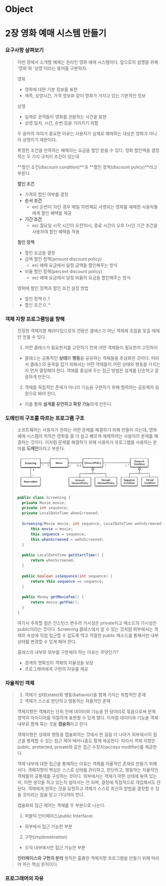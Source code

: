 # Object



# 2장 영화 예매 시스템  만들기



### 요구사항  살펴보기

>이번 장에서 소개할 예제는 온라인 영화 예매 시스템이다. 앞으로의 설명을 위해 '영화'와 '상영'이라는 용어를 구분하자.
>
>영화 
>
>- 영화에 대한 기본 정보를 표현
>  - 제목, 상영시간, 가격 정보와 같이 영화가 가지고 있는 기본적인 정보
>
>상영
>
>- 실제로 관객들이 영화를 관람하는 사건을 표현
>  - 상영 일자, 시간, 순번 등을 가리키기 위함
>
>두 용어의 차이가 중요한 이유는 사용자가 실제로 예매하는 대상은 영화가 아니라 상영이기 때문이다.
>
>특정한 조건을 만족하는 예매자는 요금을 할인 받을 수 있다. 영화 할인액을 결정하는 두 가지 규칙이 조건이 있는데
>
>**할인 조건(discount condition)**과 **할인 정책(discount policy)**라고 부른다.
>
>**할인 조건**
>
>- 가격의 할인 여부를 결정
>  - **순서 조건**
>    - ex) 순번이 10인 경우 매일 10번째로 사영되는 영화를 예매한 사용자들에게 할인 혜택을 제공
>  - **기간 조건**
>    - ex) 월요일 시작 시간이 오전10시, 종료 시간이 오후 1시인 기간 조건을 사용하여 할인 혜택을 적용
>
>**할인 정책**
>
>- 할인 요금을 결정
>  - 금액 할인 정책(amount discount policy)
>    - ex) 예매 요금에서 일정 금액을 할인해주는 방식
>  - 비율 할인 정책(percent discount policy)
>    - ex) 예매 요금에서 일정 비율의 요금을 할인해주는 방식
>
>영화에 할인 정책과 할인 조건 설정 방법
>
>- 할인 정책 0..1
>- 할인 조건 0..*
>



### 객체 지향 프로그램밍을 향해

>진정한 객체지향 패러다임으로의 전환은 클래스가 아닌 객체에 초점을 맞출 때에만 얻을 수 있다.
>
>1. 어떤 클래스가 필요한지를 고민하기 전에 어떤 객체들이 필요한지 고민하라
>  - 클래스는 공통적인 **상태**와 **행동**을 공유하는 객체들을 추상화한 것이다. 따라서 클래스의 윤곽을 잡기 위해서는 어떤 객체들이 어떤 상태와 행동을 가지는지 먼저 결정해야 한다. 객체를 중심에 두는 접근 방법은 설계를 단순하고 깔끔하게 만든다.
>
>2. 객체를 독립적인 존재가 아니라 기능을 구현하기 위해 협력하는 공동체의 일원으로 봐야 한다.
>  - 이를 통해 **설계를 유연하고 확장 가능**하게 만든다.
>



### 도메인의 구조를 따르는 프로그램 구조

>소프트웨어는 사용자가 원하는 어떤 문제를 해결하기 위해 만들어 지는데, 영화 예매 시스템의 목적은 영화를 좀 더 쉽고 빠르게 예매하려는 사용자의 문제를 해결하는 것이다. 이처럼 문제를 해결하기 위해 사용자가 프로그램을 사용하는 분야를 **도메인**이라고 부른다.
>
>![movie_relation](./image/movie_relation.png)
>
>```java
>public class Screening {
>	private Movie movie;
>	private int sequence;
>	private LocalDateTime whenScreened;
>
>	Screening(Movie movie, int sequence, LocalDateTime wehnScreened) {
>		this.movie = movie;
>		this.sequence = sequence;
>		this.whenScreened = wehnScreened;
>	}
>	
>	public LocalDateTime getStartTime() {
>		return whenScreened;
>	}
>	
>	public boolean isSequence(int sequence) {
>		return this.sequence == sequence;
>	}
>	
>	public Money getMovieFee() {
>		return movie.getFee();
>	}
>}
>```
>
>여기서 주목할 점은 인스턴스 변수의 가시성은 private이고 메소드의 가시성은 public이라는 것이다.
>Screening 클래스에서 알 수 있는 것처럼 외부에서는 객체의 속성에 직접 접근할 수 없도록 막고 적절한 public 메소드를 통해서만 내부 상태를 변경할 수 있게  해야 한다.
>
>클래스의 내부와 외부를 구분해야 하는 이유는 무엇인가? 
>
>- 경계의 명확성이 객체의 자율성을 보장
>- 프로그래머에게 구현의 자유를 제공



### 자율적인 객체

>1. 객체가 상태(state)와 행동(behavior)을 함께 가지는 복합적인 존재
>2. 객체가 스스로 판단하고 행동하는 자율적인 존재
>
>객체지향은 객체라는 단위 안에 데이터와 기능을 한 덩어리로 묶음으로써 문제 영역의 아이디어를 적절하게 표현할 수 있게 했다. 이처럼 데이터와 기능을 객체 내부로 함께 묶는 것을 **캡슐화**라고 한다.
>
>객체지향은 상태와 행동을 캡슐화하는 것에서 한 걸음 더 나아가 외부에서의 접근을 통제할 수 있는 접근 제어 메커니즘도 함께 제공한다. 따라서 객체 지향은 public, protected, private와 같은 접근 수정자(access modifier)를 제공한다.
>
>객체 내부에 대한 접근을 통제하는 이유는 객체를 자율적인 존재로 만들기 위해서다. 객체지향의 핵심은 스스로 상태를 관리하고, 판단하고, 행동하는 자율적인 객체들의 공통체를 구성하는 것이다. 외부에서는 객체가 어떤 상태에 놓여 있는지, 어떤 생각을 하고 있는지 알아서는 안 되며, 결정에 직접적으로 개입해서도 안된다. 객체에게 원하는 것을 요청하고 객체가 스스로 최선의 방법을 결정할 수 있을 것이라는 점을 믿고 기다려야 한다.
>
>캡슐화와 접근 제어는 객체를 두 부분으로 나눈다.
>
>1. 퍼블릭 인터페이스(public Interface)
>   - 외부에서 접근 가능한 부분
>2. 구현(implemetnation)
>   - 오직 내부에서만 접근 가능한 부분
>
>**인터페이스와 구현의 분리** 원칙은 훌륭한 객체지향 프로그램을 만들기 위해 따라야 하는 핵심 원칙이다.



### 프로그래머의  자유

>

































